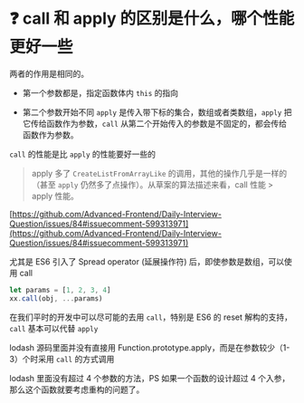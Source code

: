 # :question: call 和 apply 的区别是什么，哪个性能更好一些

两者的作用是相同的。

- 第一个参数都是，指定函数体内 `this` 的指向

- 第二个参数开始不同 `apply` 是传入带下标的集合，数组或者类数组，`apply` 把它传给函数作为参数，`call` 从第二个开始传入的参数是不固定的，都会传给函数作为参数。

`call` 的性能是比 `apply` 的性能要好一些的

> apply 多了 `CreateListFromArrayLike` 的调用，其他的操作几乎是一样的（甚至 `apply` 仍然多了点操作）。从草案的算法描述来看，call 性能 > apply 性能。

[https://github.com/Advanced-Frontend/Daily-Interview-Question/issues/84#issuecomment-599313971](https://github.com/Advanced-Frontend/Daily-Interview-Question/issues/84#issuecomment-599313971)

尤其是 ES6 引入了 Spread operator (延展操作符) 后，即使参数是数组，可以使用 call

```js
let params = [1, 2, 3, 4]
xx.call(obj, ...params)
```

在我们平时的开发中可以尽可能的去用 `call`，特别是 ES6 的 reset 解构的支持，`call` 基本可以代替 `apply`

lodash 源码里面并没有直接用 Function.prototype.apply，而是在参数较少（1-3）个时采用 `call` 的方式调用

lodash 里面没有超过 4 个参数的方法，PS 如果一个函数的设计超过 4 个入参，那么这个函数就要考虑重构的问题了。
